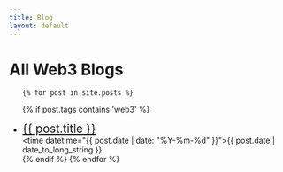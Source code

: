 ```yaml
---
title: Blog
layout: default
---
```

# All Web3 Blogs 
<ul>

	{% for post in site.posts %}
  {% if post.tags contains 'web3' %}
		<li>
			<a href="{{ post.url }}" style="font-size: 1.5em">{{ post.title }}</a>
			<br>
			<time datetime="{{ post.date | date: "%Y-%m-%d" }}">{{ post.date | date_to_long_string }}</time>
		</li>
  {% endif %}
	{% endfor %}

</ul>
